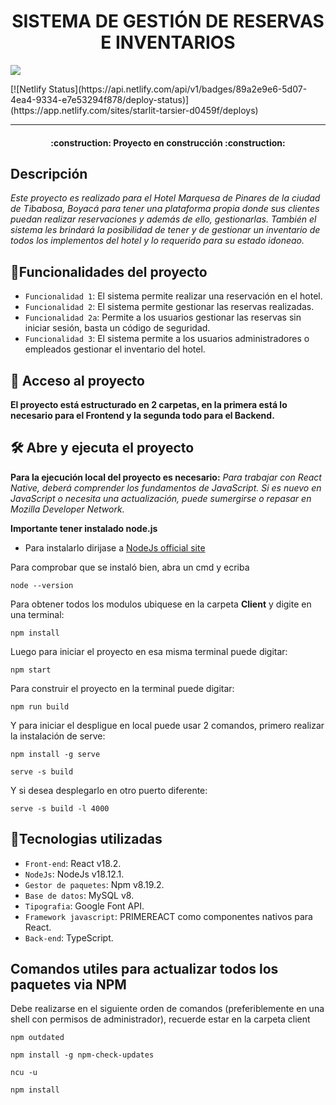 <h1 align="center">SISTEMA DE GESTIÓN DE RESERVAS E INVENTARIOS</h1>
<p align="left"><img src="https://img.shields.io/badge/STATUS-EN%20DESAROLLO-green"></p>
[![Netlify Status](https://api.netlify.com/api/v1/badges/89a2e9e6-5d07-4ea4-9334-e7e53294f878/deploy-status)](https://app.netlify.com/sites/starlit-tarsier-d0459f/deploys)<hr>

<h4 align="center">:construction: Proyecto en construcción :construction:</h4>

## Descripción
_Este proyecto es realizado para el Hotel Marquesa de Pinares de la ciudad de Tibabosa, Boyacá para tener una plataforma propia donde sus clientes puedan realizar reservaciones y además de ello, gestionarlas. También el sistema les brindará la posibilidad de tener y de gestionar un inventario de todos los implementos del hotel y lo requerido para su estado idoneao._

## :hammer:Funcionalidades del proyecto

- `Funcionalidad 1`: El sistema permite realizar una reservación en el hotel.
- `Funcionalidad 2`: El sistema permite gestionar las reservas realizadas.
- `Funcionalidad 2a`: Permite a los usuarios gestionar las reservas sin iniciar sesión, basta un código de seguridad.
- `Funcionalidad 3`: El sistema permite a los usuarios administradores o empleados gestionar el inventario del hotel.

## 📁 Acceso al proyecto

**El proyecto está estructurado en 2 carpetas, en la primera está lo necesario para el Frontend y la segunda todo para el Backend.**

## 🛠️ Abre y ejecuta el proyecto

**Para la ejecución local del proyecto es necesario:**
_Para trabajar con React Native, deberá comprender los fundamentos de JavaScript. Si es nuevo en JavaScript o necesita una actualización, puede sumergirse o repasar en Mozilla Developer Network._

**Importante tener instalado node.js**
* Para instalarlo dirijase a [NodeJs official site](https://nodejs.org/es/download/)

Para comprobar que se instaló bien, abra un cmd y ecriba
```
node --version
```

Para obtener todos los modulos ubiquese en la carpeta **Client** y digite en una terminal:
```
npm install
```

Luego para iniciar el proyecto en esa misma terminal puede digitar:
```
npm start
```

Para construir el proyecto en la terminal puede digitar:
```
npm run build 
```

Y para iniciar el despligue en local puede usar 2 comandos, primero realizar la instalación de serve:
```
npm install -g serve
```
```
serve -s build 
```

Y si desea desplegarlo en otro puerto diferente:
```
serve -s build -l 4000
```

## :wrench:Tecnologias utilizadas

- `Front-end`: React v18.2.
- `NodeJs`: NodeJs v18.12.1.
- `Gestor de paquetes`: Npm v8.19.2.
- `Base de datos`: MySQL v8. 
- `Tipografia`: Google Font API. 
- `Framework javascript`: PRIMEREACT como componentes nativos para React. 
- `Back-end`: TypeScript.

## Comandos utiles para actualizar todos los paquetes via NPM

Debe realizarse en el siguiente orden de comandos (preferiblemente en una shell con permisos de administrador), recuerde estar en la carpeta client
```
npm outdated
```
```
npm install -g npm-check-updates
```
```
ncu -u
```
```
npm install
```